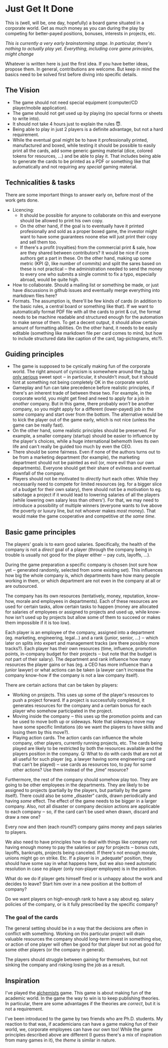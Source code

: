 # Just Get It Done

This is (well, will be, one day, hopefully) a board game situated in a corporate
world. Get as much money as you can during the play by competing for
better-payed positions, bonuses, interests in projects, etc.

*This is currently a very early brainstorming stage. In particular, there's
nothing to actually play yet. Everything, including core game principles, might
change*

Whatever is written here is just the first idea. If you have better ideas,
propose them. In general, contributions are welcome. But keep in mind the basics
need to be solved first before diving into specific details.

## The Vision

* The game should not need special equipment (computer/CD player/mobile
  application).
* The game should not get used up by playing (no special forms or sheets to
  write into).
* It should not take 4 hours just to explain the rules 😇.
* Being able to play in just 2 players is a definite advantage, but not a hard
  requirement.
* While the eventual goal might be to have it professionally printed,
  manufactured and boxed, while testing it should be possible to easily print
  all the cards, add some generic gaming material (dice, colored tokens for
  resources, …) and be able to play it. That includes being able to generate the
  cards to be printed as a PDF or something like that automatically and not
  requiring any *special* gaming material.

## Technicalities & tasks

There are some important things to answer early on, before most of the work gets
done.

* Licencing:
  - It should be possible for anyone to collaborate on this and everyone should
    be allowed to print his own copy.
  - On the other hand, if the goal is to eventually have it printed
    profesionally and sold as a proper boxed game, the investor might want to
    have some guarantees noone else will just print their copy and sell them
    too.
  - If there's a profit (royalties) from the commercial print & sale, how are
    they shared between contributors? It would be nice if core authors get a
    part in these. On the other hand, making up some metric (KPI 😜, like number
    of commits) and split the sares based on these is not practical ‒ the
    administration needed to send the money to every one who submits a single
    commit to fix a typo, especially abroad, would be quite high.
* How to collaborate. Should a mailing list or something be made, or just have
  discussions in github issues and eventually merge everything into markdown
  files here?
* Formats. The assumption is, there'll be few kinds of cards (in addition to the
  basic rules, a central board or something like that). If we want to
  automatically format PDF file with all the cards to print & cut, the format
  needs to be machine readable and structured enough for the automation to make
  sense of them. To get a decent output, it should allow certain amount of
  formatting abilities. On the other hand, it needs to be easily editable
  (something like markdown file per card comes to mind, but how to include
  structured data like caption of the card, tag-pictograms, etc?).

## Guiding principles

* The game is supposed to be cynically making fun of the corporate world. The
  right amount of cynicism is somewhere around the [ha ha only serious] sweet
  spot ‒ in particular, it shouldn't *insult*, but it should hint at something
  not being completely OK in the corporate world.
* Gameplay and fun can take precedence before realistic principles, if there's
  an inherent trade of between these two. For example, in the corporate world,
  you might get fired and need to apply for a job in *another* company. But in
  this game, there probably *won't* be another company, so you might apply for a
  different (lower-payed) job in the *same* company and start over from the
  bottom. The alternative would be to kick the player out of the game early,
  which is not nice (unless the game can be really fast).
* On the other hand, some realistic principles should be preserved. For example,
  a smaller company (startup) should be easier to influence by the player's
  choices, while a huge international behemoth lives its own life and can't
  really be guided too much by even the CEO.
* There should be some fairness. Even if none of the authors turns out to be
  from a marketing department (for example), the marketing department should not
  be painted as evil (or, more evil than our own departments). Everyone should
  get their share of evilness and eventual downfall of the company.
* Players should not be motivated to *directly* hurt each other. While they
  necessarily need to compete for limited resources (eg. for a bigger slice of a
  budget for their own salary), there should not be a motivation to eg. sabotage
  a project if it would lead to lowering salaries of all the players (while
  lowering own salary less than others'). For that, we may need to introduce a
  possibility of multiple winners (everyone wants to live above the poverty or
  luxury line, but not whoever makes *most* money). That would make the game
  cooperative and competitive *at the same time*.

## Basic game principles

The players' goals is to earn good salaries. Specifically, the health of the
company is not a *direct* goal of a player (through the company being in trouble
is usually not good for the player either ‒ pay cuts, layoffs, …).

During the game preparation a specific company is chosen (not sure how yet ‒
generated randomly, selected from some existing set). This influences how big
the whole company is, which departments have how many people working in them, or
which department are not even in the company at all or are outsourced.

The company has its own resources (tentatively, money, reputation, know-how,
morale and employees in departments). Each of these resources are used for
certain tasks, allow certain tasks to happen (money are allocated for salaries
of employees or assigned to projects and used up, while know-how isn't used up
by projects but allow some of them to succeed or makes them impossible if it is
too low).

Each player is an employee of the company, assigned into a department (eg.
marketing, engineering, legal…) and a rank (junior, senior, …) ‒ which later on
splits into expert and management tracks (are there possibly more tracks?). Each
player has their own resources (time, influence, promotion points, in-company
budget for their projects ‒ but note that the budget is *not* part of their
salary). The department and rank influence how many resources the player gains
or has (eg. a CEO has more influence than a junior lawyer) or what actions can
be taken (a lawyer can't increase the company know-how if the company is not a
law company itself).

There are certain actions that can be taken by players:
* Working on projects. This uses up some of the player's resources to push a
  project forward. If a project is successfully completed, it generates
  resources for the company and a certain bonus for each player who somehow
  participated in the project.
* Moving inside the company ‒ this uses up the promotion points and can be used
  to move both up or sideways. Note that sideways move may have some specific
  limitations (do we want the players to have skills and losing them by this
  move?).
* Playing action cards. The action cards can influence the whole company, other
  players, currently running projects, etc. The cards being played are likely to
  be restricted by both the resources available and the players position in the
  company. Q: What to do with cards that are not at all useful for such player
  (eg. a lawyer having some engineering card that can't be played) ‒ use cards
  as resources too, to pay for some other actions? Use them instead of the
  „time“ resource?

Furthermore, the rest of the company should somehow play too. They are going to
be other employees in the departments. They are likely to be assigned to
projects (partially by the players, but partially by the game itself). There
could also be some „disaster“ cards, drawn periodically and having *some*
effect. The effect of the game needs to be bigger in a larger company. Also, not
all disaster or company decision actions are applicable to each company ‒ so, if
the card can't be used when drawn, discard and draw a new one?

Every now and then (each round?) company gains money and pays salaries to
players.

We also need to have principles how to deal with things like company not having
enough money to pay the salaries or pay for projects ‒ bonus cuts, layoffs,
bankrupts, projects being canceled. If there's not enough morale, unions might
go on strike. Etc. If a player is in „adequate“ position, they should have some
say in what happens here, but we also need automatic resolution in case no
player (only non-player employee) is in the position.

What do we do if player gets himself fired or is unhappy about the work and
decides to leave? Start him over in a new position at the bottom of company?

Do we want players on high-enough rank to have a say about eg. salary policies
of the company, or is it fully prescribed by the specific company?

### The goal of the cards

The general setting should be in a way that the decisions are often in conflict
with something. Working on this particular project will drain valuable resources
the company should long-term invest in something else, or action of one player
will often be good for that player but not as good for some other players (or
the company in general).

The players should struggle between gaining for themselves, but not sinking the
company and risking losing the job as a result.

## Inspiration

I've played the [alchemists] game. This game is about making fun of the academic
world. In the game the way to win is to keep publishing theories. In particular,
there are some advantages if the theories are *correct*, but it is not a
requirement.

I've been introduced to the game by two friends who are Ph.D. students. My
reaction to that was, if academicians can have a game making fun of their world,
we, corporate employees can have our own too! While the game principles
described above are different (I guess there's a mix of inspiration from many
games in it), the *theme* is similar in nature.

[ha ha only serious]: http://catb.org/jargon/html/H/ha-ha-only-serious.html
[alchemists]: https://czechgames.com/en/alchemists/
